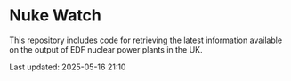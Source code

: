 # Nuke Watch

This repository includes code for retrieving the latest information available on the output of EDF nuclear power plants in the UK.

Last updated: 2025-05-16 21:10